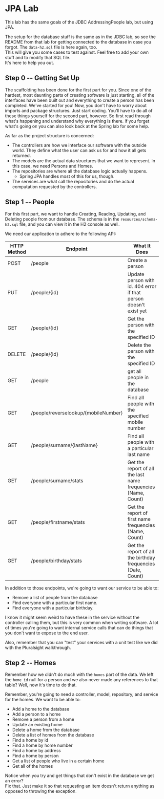 # JPA Lab
This lab has the same goals of the JDBC AddressingPeople lab, but using JPA.

The setup for the database stuff is the same as in the JDBC lab, so see the README from that lab for getting connected 
to the database in case you forgot.  The `data-h2.sql` file is here again, too.  
This will give you some cases to test against.  Feel free to add your own stuff and to modify that SQL file.  
It's here to help you out.

## Step 0 -- Getting Set Up
The scaffolding has been done for the first part for you.  Since one of the hardest, most daunting parts of creating 
software is just starting, all of the interfaces have been built out and everything to
create a person has been completed.  We've started for you!  Now, you don't have to worry about imports and package
structures.  Just start coding.  You'll have to do all of these things yourself for the second part, however.  So
first read through what's happening and understand why everything is there.  If you forget what's going on you can also 
look back at the Spring lab for some help.

As far as the project structure is concerned:
* The controllers are how we interface our software with the outside world.  They define what the user can ask us for
and how it all gets returned.
* The models are the actual data structures that we want to represent.  In this case, we need Persons and Homes.
* The repositories are where all the database logic actually happens.
    * Spring JPA handles most of this for us, though.
* The services are what call the repositories and do the actual computation requested by the controllers.

## Step 1 -- People
For this first part, we want to handle Creating, Reading, Updating, and Deleting people from our database.  The schema
is in the `resources/schema-h2.sql` file, and you can view it in the H2 console as well.

We need our application to adhere to the following API:

|HTTP Method|Endpoint|What It Does|
|-|-|-|
|POST|/people|Create a person|
|PUT|/people/{id}|Update person with id. 404 error if that person doesn't exist yet|
|GET|/people/{id}|Get the person with the specified ID|
|DELETE|/people/{id}|Delete the person with the specified ID|
|GET|/people|get all people in the database|
|GET|/people/reverselookup/{mobileNumber}|Find all people with the specified mobile number|
|GET|/people/surname/{lastName}|Find all people with a particular last name|
|GET|/people/surname/stats|Get the report of all the last name frequencies (Name, Count)|
|GET|/people/firstname/stats|Get the report of first name frequencies (Name, Count)|
|GET|/people/birthday/stats|Get the report of all the birthday frequencies (Date, Count)|


In addition to those endpoints, we're going to want our service to be able to:
* Remove a list of people from the database
* Find everyone with a particular first name.
* Find everyone with a particular birthday.

I know it might seem weird to have these in the service without the controller calling them, but this is very common
when writing software.  A lot of times you're going to want internal service calls that can do things that you don't
want to expose to the end user.

Also, remember that you can "test" your services with a unit test like we did with the Pluralsight walkthrough.

## Step 2 -- Homes
Remember how we didn't do much with the `homes` part of the data.  We left the `home_id` null for a person and we also
never made any references to that table?  Well, now it's time to do that.

Remember, you're going to need a controller, model, repository, and service for the homes.  We want to be able to:

* Add a home to the database
* Add a person to a home
* Remove a person from a home
* Update an existing home
* Delete a home from the database
* Delete a list of homes from the database
* Find a home by id
* Find a home by home number
* Find a home by address
* Find a home by person
* Get a list of people who live in a certain home
* Get all of the homes

Notice when you try and get things that don't exist in the database we get an error?  
Fix that.  Just make it so that requesting an item doesn't return anything as opposed to throwing the exception.
